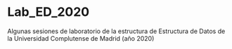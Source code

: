 # Lab_ED_2020
Algunas sesiones de laboratorio de la estructura de Estructura de Datos de la Universidad Complutense de Madrid (año 2020)
